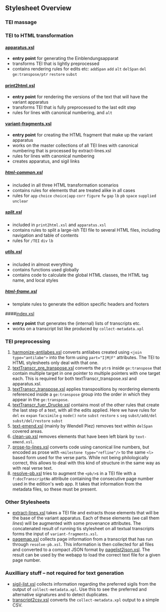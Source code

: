 ## Stylesheet Overview

### TEI massage

### TEI to HTML transformation

#### [apparatus.xsl](apparatus.xsl)

* __entry point__ for generating the Einblendungsapparat
* transforms TEI that is lightly preprocessed
* contains rendering rules for edits etc: `addSpan` `add` `alt` `delSpan` `del` `ge:transpose/ptr` `restore` `subst` 

#### [print2html.xsl](print2html.xsl)

* __entry point__ for rendering the versions of the text that will have the variant apparatus
* transforms TEI that is fully preprocessed to the last edit step
* rules for lines with canonical numbering, and `alt`

#### [variant-fragments.xsl](variant-fragments.xsl)

* __entry point__ for creating the HTML fragment that make up the variant apparatus
* works on the master collections of all TEI lines with canonical numbering that is processed by extract-lines.xsl 
* rules for lines with canonical numbering
* creates apparatus, and sigil links

##### [html-common.xsl](html-common.xsl)

* included in all three HTML transformation scenarios
* contains rules for elements that are treated alike in all cases
* rules for `app` `choice` `choice|app` `corr` `figure` `fw` `gap` `lb` `pb` `space` `supplied` `unclear`

##### [split.xsl](split.xsl)

* included in `print2html.xsl` and `apparatus.xsl`
* contains rules to split a large-ish TEI file to several HTML files, including navigation and table of contents
* rules for `/TEI` `div` `lb`

##### [utils.xsl](utils.xsl)

* included in almost everything
* contains functions used globally
* contains code to calculate the global HTML classes, the HTML tag name, and local styles


##### [html-frame.xsl](html-frame.xsl)
* template rules to generate the edition specific headers and footers

####[index.xsl](index.xsl)
* __entry point__ that generates the (internal) lists of transcripts etc.
* works on a transcript list like produced by `collect-metadata.xpl`

### TEI preprocessing

1. [harmonize-antilabes.xsl](harmonize-antilabes.xsl) converts antilabes created using `<join type="antilabe">` into the form using `part="I|M|F"` attributes. The TEI to HTML stylesheets only deal with that one.
2. [textTranscr_pre_transpose.xsl](textTranscr_pre_transpose.xsl) converts the `ptr`s inside `ge:transpose` that contain multiple target in one pointer to multiple pointers with one target each. This is required for both textTranscr_transpose.xsl and apparatus.xsl. 
3. [textTranscr_transpose.xsl](textTranscr_transpose.xsl) applies transpositions by reordering elements referenced inside a `ge:transpose` group into the order in which they appear in the `ge:transpose`.
4. [textTranscr_fuer_Drucke.xsl](textTranscr_fuer_Drucke.xsl) contains most of the other rules that create the last step of a text, with all the edits applied. Here we have rules for `del` `ex` `expan` `facsimile` `g` `node()` `note` `subst` `restore` `s` `seg` `subst/add/del` `subst/del/restore` `subst`
5. [text-emend.xsl](text-emend.xsl) (mainly by Wendell Piez) removes text within `delSpan` covered areas.
6. [clean-up.xsl](clean-up.xsl) removes elements that have been left blank by `text-emend.xsl`.
7. [prose-to-lines.xsl](prose-to-lines.xsl) converts code using canonical line numbers, but encoded as prose with `<milestone type="refline"/>` to the same `<l>` based form used for the verse parts. While not being philologically correct, this allows to deal with this kind of structure in the same way as with real verse text.
8. [resolve-pb.xsl](resolve-pb.xsl) tries to augment the `<pb/>`s in a TEI file with a `f:docTranscriptNo` attribute containing the consecutive page number used in the edition's web app. It takes that information from the metadata files, so these must be present.

### Other Stylesheets

* [extract-lines.xsl](extract-lines.xsl) takes a TEI file and extracts those elements that will be the base of the variant apparatus. Each of these elements (we call them _lines_) will be augmented with some provenance attributes. The concatenated result of running tis stylesheet on all textual transcripts forms the input of `variant-fragments.xsl`.
* [pagemap.xsl](pagemap.xsl) collects page information from a transcript that has run through `resolve-pb.xsl`. This information is then collected for all files and converted to a compact JSON format by [pagelist2json.xsl](pagelist2json.xsl). The result can be used by the webapp to load the correct text file for a given page number.

### Auxilliary stuff – not required for text generation

* [sigil-list.xsl](sigil-list.xsl) collects information regarding the preferred sigils from the output of `collect-metadata.xpl`. Use this to see the preferred and alternative signatures and to detect duplicates.
* [transcript2csv.xsl](transcript2csv.xsl) converts the `collect-metadata.xpl` output to a simple CSV.
